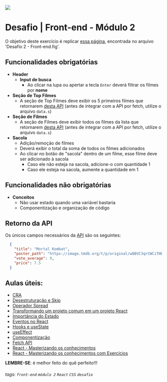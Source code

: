 ![](https://i.imgur.com/xG74tOh.png)

# Desafio | Front-end - Módulo 2

O objetivo deste exercício é replicar [essa página](https://desafio-2-front-cubos-academy.netlify.app), encontrada no arquivo 'Desafio 2 - Front-end.fig'.

## Funcionalidades obrigatórias
- **Header**
  - **Input de busca**
    - Ao clicar na lupa ou apertar a tecla `Enter` deverá filtrar os filmes por **nome**
- **Seção de Top Filmes**
  - A seção de Top Filmes deve exibir os 5 primeiros filmes que retornarem [desta API](https://tmdb-proxy-workers.vhfmag.workers.dev/3/discover/movie?language=pt-BR) (antes de integrar com a API por fetch, utilize o arquivo `data.s`)
- **Seção de Filmes**
  - A seção de Filmes deve exibir todos os filmes da lista que retornarem [desta API](https://tmdb-proxy-workers.vhfmag.workers.dev/3/discover/movie?language=pt-BR) (antes de integrar com a API por fetch, utilize o arquivo `data.s`)
- **Sacola**
  - Adição/remoção de filmes
  - Deverá exibir o total da soma de todos os filmes adicionados
  - Ao clicar no botão de "sacola" dentro de um filme, esse filme deve ser adicionado à sacola
      - Caso ele não esteja na sacola, adicione-o com quantidade 1
      - Caso ele esteja na sacola, aumente a quantidade em 1
## Funcionalidades não obrigatórias
- **Conceitos**
  - Não usar estado quando uma variável bastaria
  - Componentização e organização de código

## Retorno da API
Os únicos campos necessários da [API](https://tmdb-proxy-workers.vhfmag.workers.dev/3/discover/movie?language=pt-BR) são os seguintes:
```json
  {
    "title": "Mortal Kombat",
    "poster_path": "https://image.tmdb.org/t/p/original/w8BVC3qrCWCiTHRz4Rft12dtQF0.jpg",
    "vote_average": 9,
    "price": 7.5
  }
```

## Aulas úteis:
- [CRA](https://plataforma.cubos.academy/curso/61b2921e-a262-4f04-b943-89c4cfb15e5c/data/13/05/2021/aula/2b0e6501-ea94-4d6e-bc38-6f6120906bdc/300fc4ac-3f49-461f-b0dd-bf82b5ab028e)
- [Desestruturação e Skip](https://plataforma.cubos.academy/curso/61b2921e-a262-4f04-b943-89c4cfb15e5c/data/18/05/2021/aula/51265e70-41ae-4fa9-a210-58233faafbdb/f5a0c1b4-74ce-4743-9d8a-0ff270a25494)
- [Operador Spread](https://plataforma.cubos.academy/curso/61b2921e-a262-4f04-b943-89c4cfb15e5c/data/18/05/2021/aula/51265e70-41ae-4fa9-a210-58233faafbdb/91643666-6c48-44cc-907c-2a2e45620a79)
- [Transformando um projeto comum em um projeto React](https://plataforma.cubos.academy/curso/61b2921e-a262-4f04-b943-89c4cfb15e5c/data/18/05/2021/aula/51265e70-41ae-4fa9-a210-58233faafbdb/8cb5b1a5-2a9c-4b28-a7dc-4062dbf899ec)
- [Importância do Estado](https://plataforma.cubos.academy/curso/61b2921e-a262-4f04-b943-89c4cfb15e5c/data/25/05/2021/aula/843faa8e-6df2-489f-bb71-34dc753f99b4/0c23d0ed-8f18-4453-87d9-c0e2a2519594)
- [Eventos no React](https://plataforma.cubos.academy/curso/61b2921e-a262-4f04-b943-89c4cfb15e5c/data/25/05/2021/aula/843faa8e-6df2-489f-bb71-34dc753f99b4/8310676e-40e5-4e01-bf09-bbc3dd0c1c43)
- [Hooks e useState](https://plataforma.cubos.academy/curso/61b2921e-a262-4f04-b943-89c4cfb15e5c/data/25/05/2021/aula/843faa8e-6df2-489f-bb71-34dc753f99b4/71ddc73f-3045-4f13-9b08-b6676442afd7)
- [useEffect](https://plataforma.cubos.academy/curso/61b2921e-a262-4f04-b943-89c4cfb15e5c/data/01/06/2021/aula/0fcdc99b-f93c-474c-a384-2ef86d1df9e2/481bcdb7-a267-4966-9d21-1956411f5990)
- [Componentização](https://plataforma.cubos.academy/curso/61b2921e-a262-4f04-b943-89c4cfb15e5c/data/01/06/2021/aula/0fcdc99b-f93c-474c-a384-2ef86d1df9e2/1ceb1190-b936-460a-815c-07ee154f9096)
- [Fetch API](https://plataforma.cubos.academy/curso/61b2921e-a262-4f04-b943-89c4cfb15e5c/data/03/06/2021/aula/434c58b2-88f1-43fb-856a-71d6ef54803d/7b6e912f-dab4-434f-845c-2fbe489ee987)
- [React - Masterizando os conhecimentos](https://plataforma.cubos.academy/curso/61b2921e-a262-4f04-b943-89c4cfb15e5c/data/08/06/2021/aula/648a5236-76bd-4a9c-88e8-28e1940a2564/bbf2370e-a5b4-4ff0-b1b9-19fede5f8ac3)
- [React - Masterizando os conhecimentos com Exercícios](https://plataforma.cubos.academy/curso/61b2921e-a262-4f04-b943-89c4cfb15e5c/data/10/06/2021/aula/2a2dd0d8-149b-4f6a-a80d-d8ffe8ef8017/b43a9221-a518-4901-abb3-114efc80a97a)

**LEMBRE-SE**: é melhor feito do quê perfeito!!!

###### tags: `front-end` `módulo 2` `React` `CSS` `desafio`
